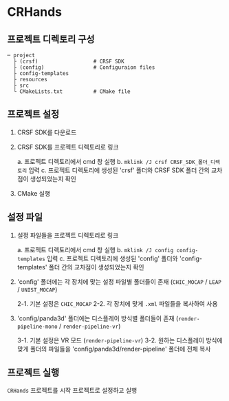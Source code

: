 # CRHands

## 프로젝트 디렉토리 구성
```
─ project
  ├ (crsf)                  # CRSF SDK
  ├ (config)                # Configuraion files
  ├ config-templates        
  ├ resources
  ├ src    
  └ CMakeLists.txt          # CMake file
```

## 프로젝트 설정
1. CRSF SDK를 다운로드

2. CRSF SDK를 프로젝트 디렉토리로 링크

	a. 프로젝트 디렉토리에서 cmd 창 실행
    b. ``mklink /J crsf CRSF_SDK_폴더_디렉토리`` 입력
    c. 프로젝트 디렉토리에 생성된 'crsf' 폴더와 CRSF SDK 폴더 간의 교차점이 생성되었는지 확인
    
3. CMake 실행

## 설정 파일
    
1. 설정 파일들을 프로젝트 디렉토리로 링크

	a. 프로젝트 디렉토리에서 cmd 창 실행
    b. ``mklink /J config config-templates`` 입력
    c. 프로젝트 디렉토리에 생성된 'config' 폴더와 'config-templates' 폴더 간의 교차점이 생성되었는지 확인

2. 'config' 폴더에는 각 장치에 맞는 설정 파일별 폴더들이 존재 (``CHIC_MOCAP`` / ``LEAP`` / ``UNIST_MOCAP``)

	2-1. 기본 설정은 ``CHIC_MOCAP``
	2-2. 각 장치에 맞게 ``.xml`` 파일들을 복사하여 사용

3. 'config/panda3d' 폴더에는 디스플레이 방식별 폴더들이 존재 (``render-pipeline-mono`` / ``render-pipeline-vr``)

	3-1. 기본 설정은 VR 모드 (``render-pipeline-vr``)
	3-2. 원하는 디스플레이 방식에 맞게 폴더의 파일들을 'config/panda3d/render-pipeline' 폴더에 전체 복사

## 프로젝트 실행
`CRHands` 프로젝트를 시작 프로젝트로 설정하고 실행